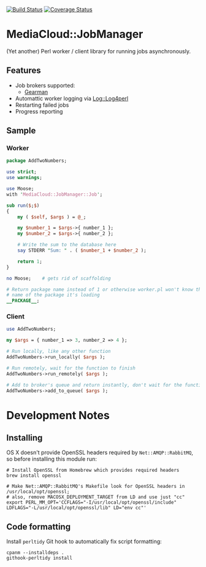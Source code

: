 [![Build Status](https://travis-ci.org/berkmancenter/p5-MediaCloud-JobManager.svg?branch=develop)](https://travis-ci.org/berkmancenter/p5-MediaCloud-JobManager) [![Coverage Status](https://coveralls.io/repos/github/berkmancenter/p5-MediaCloud-JobManager/badge.svg?branch=develop)](https://coveralls.io/github/berkmancenter/p5-MediaCloud-JobManager)

# MediaCloud::JobManager

(Yet another) Perl worker / client library for running jobs asynchronously.

## Features

* Job brokers supported:
    * [Gearman](http://gearman.org/)
* Automattic worker logging via [Log::Log4perl](http://search.cpan.org/~mschilli/Log-Log4perl/)
* Restarting failed jobs
* Progress reporting

## Sample

### Worker

```perl
package AddTwoNumbers;

use strict;
use warnings;

use Moose;
with 'MediaCloud::JobManager::Job';

sub run($;$)
{
    my ( $self, $args ) = @_;

    my $number_1 = $args->{ number_1 };
    my $number_2 = $args->{ number_2 };

    # Write the sum to the database here
    say STDERR "Sum: " . ( $number_1 + $number_2 );

    return 1;
}

no Moose;    # gets rid of scaffolding

# Return package name instead of 1 or otherwise worker.pl won't know the
# name of the package it's loading
__PACKAGE__;
```

### Client

```perl
use AddTwoNumbers;

my $args = { number_1 => 3, number_2 => 4 };

# Run locally, like any other function
AddTwoNumbers->run_locally( $args );

# Run remotely, wait for the function to finish
AddTwoNumbers->run_remotely( $args );

# Add to broker's queue and return instantly, don't wait for the function to finish
AddTwoNumbers->add_to_queue( $args );
```


# Development Notes

## Installing

OS X doesn't provide OpenSSL headers required by `Net::AMQP::RabbitMQ`, so before installing this module run:

    # Install OpenSSL from Homebrew which provides required headers
    brew install openssl

    # Make Net::AMQP::RabbitMQ's Makefile look for OpenSSL headers in /usr/local/opt/openssl;
    # also, remove MACOSX_DEPLOYMENT_TARGET from LD and use just "cc"
    export PERL_MM_OPT='CCFLAGS="-I/usr/local/opt/openssl/include" LDFLAGS="-L/usr/local/opt/openssl/lib" LD="env cc"'


## Code formatting

Install `perltidy` Git hook to automatically fix script formatting:

    cpanm --installdeps .
    githook-perltidy install
